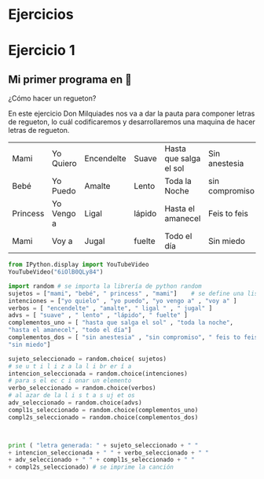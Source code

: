 # Ejercicios

# Ejercicio 1

## Mi primer programa en :snake:

¿Cómo hacer un regueton?

En este ejercicio Don Milquiades nos va a dar la pauta para componer letras de regueton, lo cuál codificaremos y desarrollaremos una maquina de hacer letras de regueton.

|||||||
|-|-|-|-|-|-|
|Mami|Yo Quiero|Encendelte|Suave|Hasta que salga el sol|Sin anestesia|
|Bebé|Yo Puedo|Amalte|Lento|Toda la Noche|sin compromiso|
|Princess|Yo Vengo a|Ligal|lápido|Hasta el amanecel|Feis to feis|
|Mami|Voy a|Jugal|fuelte|Todo el día|Sin miedo|


```python
from IPython.display import YouTubeVideo
YouTubeVideo("6iOlB0QLy84")
```

```python
import random # se importa la librería de python random
sujetos = ["mami", "bebé", " princess" , "mami"]    # se define una lista  
intenciones = ["yo quielo" , "yo puedo", "yo vengo a" , "voy a" ]
verbos = [ "encendelte" , "amalte", " ligal " , " jugal" ] 
advs = [ "suave" , " lento" , "lápido", " fuelte" ]
complementos_uno = [ "hasta que salga el sol" , "toda la noche",  
"hasta el amanecel", "todo el día"]
complementos_dos = [ "sin anestesia" , "sin compromiso", " feis to feis" ,  
"sin miedo"]

sujeto_seleccionado = random.choice( sujetos)
# se u t i l i z a la l i br er í a 
intencion_seleccionada = random.choice(intenciones)
# para s el ec c i onar un elemento
verbo_seleccionado = random.choice(verbos)
# al azar de la l i s t a s uj et os
adv_seleccionado = random.choice(advs) 
compl1s_seleccionado = random.choice(complementos_uno)
compl2s_seleccionado = random.choice(complementos_dos)



print ( "letra generada: " + sujeto_seleccionado + " "
+ intencion_seleccionada + " " + verbo_seleccionado + " "
+ adv_seleccionado + " " + compl1s_seleccionado + " "
+ compl2s_seleccionado) # se imprime la canción
```